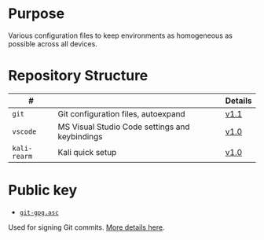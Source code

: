 # Purpose
Various configuration files to keep environments as homogeneous as possible across all devices.

# Repository Structure

| # | | Details |
| --- | --- | --- |
`git` | Git configuration files, autoexpand | [v1.1](git/)
`vscode` | MS Visual Studio Code settings and keybindings | [v1.0](vscode/)
`kali-rearm` | Kali quick setup | [v1.0](kali-rearm/)

# Public key

*  [`git-gpg.asc`](./git-gpg.asc)

Used for signing Git commits. [More details here](https://gist.github.com/KamilPacanek/390e46e182eb008c0051828e562e8d2a).
